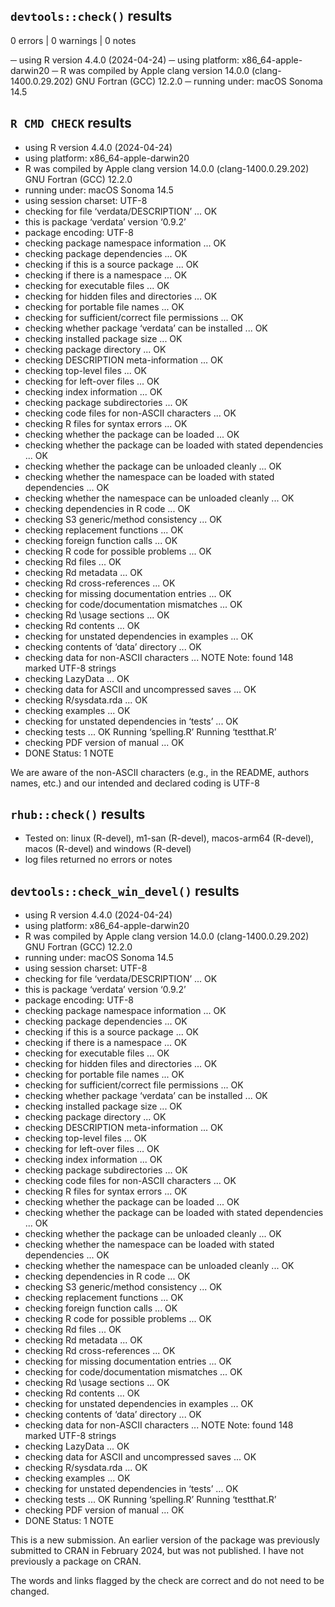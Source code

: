 ## `devtools::check()` results

0 errors  | 0 warnings  | 0 notes

─  using R version 4.4.0 (2024-04-24)
─  using platform: x86_64-apple-darwin20
─  R was compiled by
       Apple clang version 14.0.0 (clang-1400.0.29.202)
       GNU Fortran (GCC) 12.2.0
─  running under: macOS Sonoma 14.5

## `R CMD CHECK` results
* using R version 4.4.0 (2024-04-24)
* using platform: x86_64-apple-darwin20
* R was compiled by
    Apple clang version 14.0.0 (clang-1400.0.29.202)
    GNU Fortran (GCC) 12.2.0
* running under: macOS Sonoma 14.5
* using session charset: UTF-8
* checking for file ‘verdata/DESCRIPTION’ ... OK
* this is package ‘verdata’ version ‘0.9.2’
* package encoding: UTF-8
* checking package namespace information ... OK
* checking package dependencies ... OK
* checking if this is a source package ... OK
* checking if there is a namespace ... OK
* checking for executable files ... OK
* checking for hidden files and directories ... OK
* checking for portable file names ... OK
* checking for sufficient/correct file permissions ... OK
* checking whether package ‘verdata’ can be installed ... OK
* checking installed package size ... OK
* checking package directory ... OK
* checking DESCRIPTION meta-information ... OK
* checking top-level files ... OK
* checking for left-over files ... OK
* checking index information ... OK
* checking package subdirectories ... OK
* checking code files for non-ASCII characters ... OK
* checking R files for syntax errors ... OK
* checking whether the package can be loaded ... OK
* checking whether the package can be loaded with stated dependencies ... OK
* checking whether the package can be unloaded cleanly ... OK
* checking whether the namespace can be loaded with stated dependencies ... OK
* checking whether the namespace can be unloaded cleanly ... OK
* checking dependencies in R code ... OK
* checking S3 generic/method consistency ... OK
* checking replacement functions ... OK
* checking foreign function calls ... OK
* checking R code for possible problems ... OK
* checking Rd files ... OK
* checking Rd metadata ... OK
* checking Rd cross-references ... OK
* checking for missing documentation entries ... OK
* checking for code/documentation mismatches ... OK
* checking Rd \usage sections ... OK
* checking Rd contents ... OK
* checking for unstated dependencies in examples ... OK
* checking contents of ‘data’ directory ... OK
* checking data for non-ASCII characters ... NOTE
  Note: found 148 marked UTF-8 strings
* checking LazyData ... OK
* checking data for ASCII and uncompressed saves ... OK
* checking R/sysdata.rda ... OK
* checking examples ... OK
* checking for unstated dependencies in ‘tests’ ... OK
* checking tests ... OK
  Running ‘spelling.R’
  Running ‘testthat.R’
* checking PDF version of manual ... OK
* DONE
Status: 1 NOTE

We are aware of the non-ASCII characters (e.g., in the README, authors names, etc.)
and our intended and declared coding is UTF-8

## `rhub::check()` results

- Tested on: linux (R-devel), m1-san (R-devel), macos-arm64 (R-devel), macos (R-devel) and windows (R-devel)
- log files returned no errors or notes

## `devtools::check_win_devel()` results
* using R version 4.4.0 (2024-04-24)
* using platform: x86_64-apple-darwin20
* R was compiled by
    Apple clang version 14.0.0 (clang-1400.0.29.202)
    GNU Fortran (GCC) 12.2.0
* running under: macOS Sonoma 14.5
* using session charset: UTF-8
* checking for file ‘verdata/DESCRIPTION’ ... OK
* this is package ‘verdata’ version ‘0.9.2’
* package encoding: UTF-8
* checking package namespace information ... OK
* checking package dependencies ... OK
* checking if this is a source package ... OK
* checking if there is a namespace ... OK
* checking for executable files ... OK
* checking for hidden files and directories ... OK
* checking for portable file names ... OK
* checking for sufficient/correct file permissions ... OK
* checking whether package ‘verdata’ can be installed ... OK
* checking installed package size ... OK
* checking package directory ... OK
* checking DESCRIPTION meta-information ... OK
* checking top-level files ... OK
* checking for left-over files ... OK
* checking index information ... OK
* checking package subdirectories ... OK
* checking code files for non-ASCII characters ... OK
* checking R files for syntax errors ... OK
* checking whether the package can be loaded ... OK
* checking whether the package can be loaded with stated dependencies ... OK
* checking whether the package can be unloaded cleanly ... OK
* checking whether the namespace can be loaded with stated dependencies ... OK
* checking whether the namespace can be unloaded cleanly ... OK
* checking dependencies in R code ... OK
* checking S3 generic/method consistency ... OK
* checking replacement functions ... OK
* checking foreign function calls ... OK
* checking R code for possible problems ... OK
* checking Rd files ... OK
* checking Rd metadata ... OK
* checking Rd cross-references ... OK
* checking for missing documentation entries ... OK
* checking for code/documentation mismatches ... OK
* checking Rd \usage sections ... OK
* checking Rd contents ... OK
* checking for unstated dependencies in examples ... OK
* checking contents of ‘data’ directory ... OK
* checking data for non-ASCII characters ... NOTE
  Note: found 148 marked UTF-8 strings
* checking LazyData ... OK
* checking data for ASCII and uncompressed saves ... OK
* checking R/sysdata.rda ... OK
* checking examples ... OK
* checking for unstated dependencies in ‘tests’ ... OK
* checking tests ... OK
  Running ‘spelling.R’
  Running ‘testthat.R’
* checking PDF version of manual ... OK
* DONE
Status: 1 NOTE

This is a new submission. An earlier version of the package was previously 
submitted to CRAN in February 2024, but was not published. I have not previously
a package on CRAN.

The words and links flagged by the check are correct and do not need to be
changed.

<!-- done. -->
